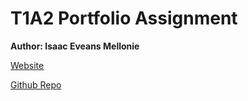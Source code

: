 # T1A2 Portfolio Assignment

**Author: Isaac Eveans Mellonie**

[Website](https://isaac-eveans-mellonie-t1a2.vercel.app/)

[Github Repo](https://github.com/IsaacMellonie/T1A2-Portfolio-Website)

